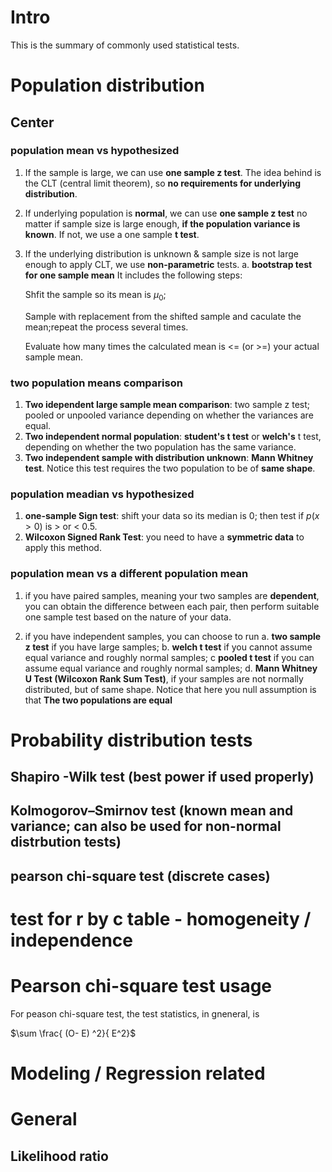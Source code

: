 # Intro
This is the summary of commonly used statistical tests.

# Population distribution
## Center

### population mean vs hypothesized
1. If the sample is large, we can use **one sample z test**. The idea
behind is the CLT (central limit theorem), so **no requirements for underlying distribution**.
2. If underlying population is **normal**, we can use **one sample z test** no matter if sample size is large enough, **if the population variance is known**. If not, we use a one sample **t test**.
3. If the underlying distribution is unknown & sample size is not large enough to apply CLT, we use **non-parametric** tests.
a. **bootstrap test for one sample mean**
It includes the following steps:

      Shfit the sample so its mean is $\mu_0$;
      
      Sample with replacement from the shifted sample and caculate the mean;repeat the process several times.
      
      Evaluate how many times the calculated mean is <= (or >=) your actual sample mean.
### two population means comparison
1. **Two idependent large sample mean comparison**: two sample z test; pooled or unpooled variance depending on whether the variances are equal.
2. **Two independent normal population**: **student's t test** or **welch's** t test, depending on whether the two population has the same variance.
3. **Two independent sample with distribution unknown**: **Mann Whitney test**. Notice this test requires the two population to be of **same shape**. 
### population meadian vs hypothesized 
1. **one-sample Sign test**: shift your data so its median is $0$; then test if $p(x > 0)$ is > or < 0.5.
2. **Wilcoxon Signed Rank Test**: you need to have a **symmetric data** to apply this method. 
      
### population mean vs a different population mean
1. if you have paired samples, meaning your two samples are **dependent**, you can obtain the 
difference between each pair, then perform suitable one sample test based on the nature of your data.

2. if you have independent samples, you can choose to run a. **two sample z test** if you have large samples; b. **welch t test** if you cannot assume equal variance and roughly normal samples; c **pooled t test** if you can assume equal variance and roughly normal samples; d. **Mann Whitney U Test (Wilcoxon Rank Sum Test)**, if your samples are not normally distributed, but of same shape. Notice that here you null assumption is that **The two populations are equal**

# Probability distribution tests

## Shapiro -Wilk test (best power if used properly)

## Kolmogorov–Smirnov test (known mean and variance; can also be used for non-normal distrbution tests)

## pearson chi-square test (discrete cases)

# test for r by c table - homogeneity / independence


# Pearson chi-square test usage
For peason chi-square test, the test statistics, in gneneral, is 

$\sum \frac{ (O- E) ^2}{ E^2}$

# Modeling / Regression related




# General
## Likelihood ratio
